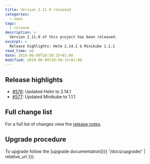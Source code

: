 ```yaml
---
title: Version 2.11.0 released
categories:
  - news
tags:
  - release
description: >
  Version 2.11.0 of this project has been released.
excerpt: >
  Release highlights: Helm 2.14.1 & Minikube 1.1.1
read_time: no
date: 2019-06-09T10:50:15+01:00
modified: 2019-06-09T10:50:15+01:00
---
```


## Release highlights

* [#576](https://github.com/gantsign/development-environment/pull/576):
  Updated Helm to 2.14.1
* [#577](https://github.com/gantsign/development-environment/pull/577):
  Updated Minikube to 1.1.1

## Full change list

For a full list of changes view the
[release notes](https://github.com/gantsign/development-environment/releases/tag/2.11.0).

## Upgrade procedure

To upgrade follow the
[upgrade documentation]({{ '/docs/upgrade/' | relative_url }}).
